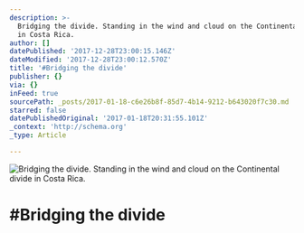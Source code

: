 ```yaml
---
description: >-
  Bridging the divide. Standing in the wind and cloud on the Continental divide
  in Costa Rica.
author: []
datePublished: '2017-12-28T23:00:15.146Z'
dateModified: '2017-12-28T23:00:12.570Z'
title: '#Bridging the divide'
publisher: {}
via: {}
inFeed: true
sourcePath: _posts/2017-01-18-c6e26b8f-85d7-4b14-9212-b643020f7c30.md
starred: false
datePublishedOriginal: '2017-01-18T20:31:55.101Z'
_context: 'http://schema.org'
_type: Article

---
```

![Bridging the divide. Standing in the wind and cloud on the Continental divide in Costa Rica.](https://the-grid-user-content.s3-us-west-2.amazonaws.com/917dc780-1278-4924-acf8-9d4c88918f55.jpg)

# \#Bridging the divide